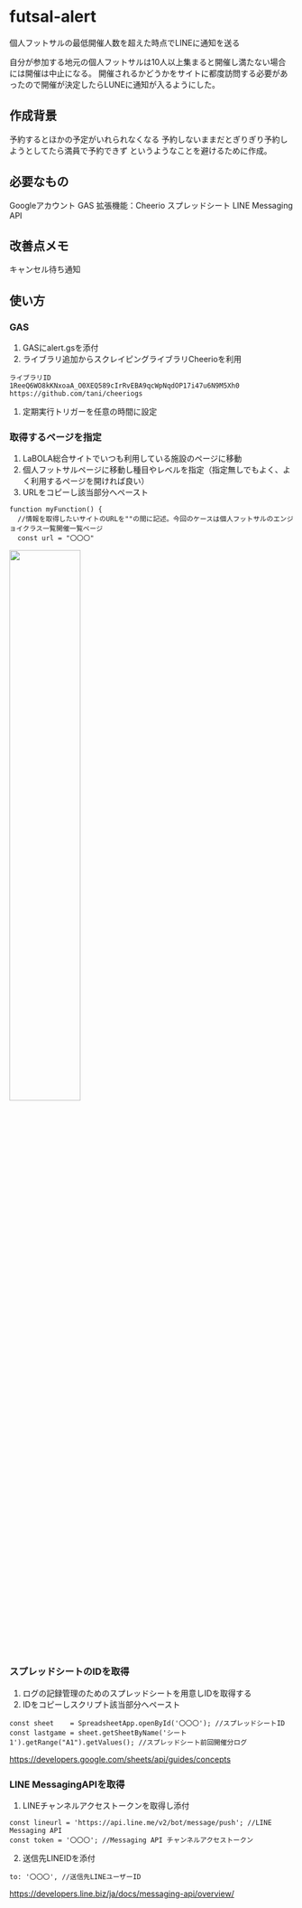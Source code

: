 # futsal-alert
個人フットサルの最低開催人数を超えた時点でLINEに通知を送る

自分が参加する地元の個人フットサルは10人以上集まると開催し満たない場合には開催は中止になる。
開催されるかどうかをサイトに都度訪問する必要があったので開催が決定したらLUNEに通知が入るようにした。




##  作成背景
  予約するとほかの予定がいれられなくなる
  予約しないままだとぎりぎり予約しようとしてたら満員で予約できず
  というようなことを避けるために作成。
  
  
  
##  必要なもの
  Googleアカウント
    GAS
      拡張機能：Cheerio
    スプレッドシート
  LINE Messaging API


##  改善点メモ
  キャンセル待ち通知
  
  
  
  
##  使い方

### GAS
1.  GASにalert.gsを添付
1.  ライブラリ追加からスクレイピングライブラリCheerioを利用
```
ライブラリID
1ReeQ6WO8kKNxoaA_O0XEQ589cIrRvEBA9qcWpNqdOP17i47u6N9M5Xh0
https://github.com/tani/cheeriogs
```
1.  定期実行トリガーを任意の時間に設定

### 取得するページを指定
1. LaBOLA総合サイトでいつも利用している施設のページに移動
2. 個人フットサルページに移動し種目やレベルを指定（指定無しでもよく、よく利用するページを開ければ良い）
3. URLをコピーし該当部分へペースト
```
function myFunction() {
  //情報を取得したいサイトのURLを""の間に記述。今回のケースは個人フットサルのエンジョイクラス一覧開催一覧ページ
  const url = "〇〇〇"
```
<img src="https://user-images.githubusercontent.com/5473564/191475721-61a103f7-325e-4b6d-b9e5-f2c050b8ff24.gif" width="50%">


### スプレッドシートのIDを取得
1.  ログの記録管理のためのスプレッドシートを用意しIDを取得する
2.  IDをコピーしスクリプト該当部分へペースト
```
const sheet    = SpreadsheetApp.openById('〇〇〇'); //スプレッドシートID
const lastgame = sheet.getSheetByName('シート1').getRange("A1").getValues(); //スプレッドシート前回開催分ログ
```
https://developers.google.com/sheets/api/guides/concepts

### LINE MessagingAPIを取得
1.  LINEチャンネルアクセストークンを取得し添付
```
const lineurl = 'https://api.line.me/v2/bot/message/push'; //LINE Messaging API
const token = '〇〇〇'; //Messaging API チャンネルアクセストークン
```
2.  送信先LINEIDを添付
```
to: '〇〇〇', //送信先LINEユーザーID
```
https://developers.line.biz/ja/docs/messaging-api/overview/
